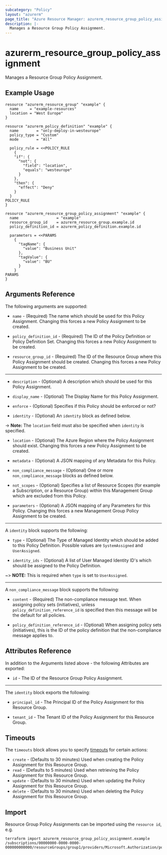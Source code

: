 ```yaml
---
subcategory: "Policy"
layout: "azurerm"
page_title: "Azure Resource Manager: azurerm_resource_group_policy_assignment"
description: |-
  Manages a Resource Group Policy Assignment.
---
```


# azurerm_resource_group_policy_assignment

Manages a Resource Group Policy Assignment.

## Example Usage

```hcl
resource "azurerm_resource_group" "example" {
  name     = "example-resources"
  location = "West Europe"
}

resource "azurerm_policy_definition" "example" {
  name        = "only-deploy-in-westeurope"
  policy_type = "Custom"
  mode        = "All"

  policy_rule = <<POLICY_RULE
	{
    "if": {
      "not": {
        "field": "location",
        "equals": "westeurope"
      }
    },
    "then": {
      "effect": "Deny"
    }
  }
POLICY_RULE
}

resource "azurerm_resource_group_policy_assignment" "example" {
  name                 = "example"
  resource_group_id    = azurerm_resource_group.example.id
  policy_definition_id = azurerm_policy_definition.example.id

  parameters = <<PARAMS
    {
      "tagName": {
        "value": "Business Unit"
      },
      "tagValue": {
        "value": "BU"
      }
    }
PARAMS
}
```

## Arguments Reference

The following arguments are supported:

* `name` - (Required) The name which should be used for this Policy Assignment. Changing this forces a new Policy Assignment to be created.

* `policy_definition_id` - (Required) The ID of the Policy Definition or Policy Definition Set. Changing this forces a new Policy Assignment to be created.

* `resource_group_id` - (Required) The ID of the Resource Group where this Policy Assignment should be created. Changing this forces a new Policy Assignment to be created.

---

* `description` - (Optional) A description which should be used for this Policy Assignment.

* `display_name` - (Optional) The Display Name for this Policy Assignment.

* `enforce` - (Optional) Specifies if this Policy should be enforced or not?

* `identity` - (Optional) An `identity` block as defined below.

-> **Note:** The `location` field must also be specified when `identity` is specified.

* `location` - (Optional) The Azure Region where the Policy Assignment should exist. Changing this forces a new Policy Assignment to be created.

* `metadata` - (Optional) A JSON mapping of any Metadata for this Policy.

* `non_compliance_message` - (Optional) One or more `non_compliance_message` blocks as defined below.

* `not_scopes` - (Optional) Specifies a list of Resource Scopes (for example a Subscription, or a Resource Group) within this Management Group which are excluded from this Policy.

* `parameters` - (Optional) A JSON mapping of any Parameters for this Policy. Changing this forces a new Management Group Policy Assignment to be created.

---

A `identity` block supports the following:

* `type` - (Optional) The Type of Managed Identity which should be added to this Policy Definition. Possible values are `SystemAssigned` and `UserAssigned`.

* `identity_ids` - (Optional) A list of User Managed Identity ID's which should be assigned to the Policy Definition.

~> **NOTE:** This is required when `type` is set to `UserAssigned`.

---

A `non_compliance_message` block supports the following:

* `content` - (Required) The non-compliance message text. When assigning policy sets (initiatives), unless `policy_definition_reference_id` is specified then this message will be the default for all policies.

* `policy_definition_reference_id` - (Optional) When assigning policy sets (initiatives), this is the ID of the policy definition that the non-compliance message applies to.

## Attributes Reference

In addition to the Arguments listed above - the following Attributes are exported:

* `id` - The ID of the Resource Group Policy Assignment.

---

The `identity` block exports the following:

* `principal_id` - The Principal ID of the Policy Assignment for this Resource Group.

* `tenant_id` - The Tenant ID of the Policy Assignment for this Resource Group.

## Timeouts

The `timeouts` block allows you to specify [timeouts](https://www.terraform.io/docs/configuration/resources.html#timeouts) for certain actions:

* `create` - (Defaults to 30 minutes) Used when creating the Policy Assignment for this Resource Group.
* `read` - (Defaults to 5 minutes) Used when retrieving the Policy Assignment for this Resource Group.
* `update` - (Defaults to 30 minutes) Used when updating the Policy Assignment for this Resource Group.
* `delete` - (Defaults to 30 minutes) Used when deleting the Policy Assignment for this Resource Group.

## Import

Resource Group Policy Assignments can be imported using the `resource id`, e.g.

```shell
terraform import azurerm_resource_group_policy_assignment.example /subscriptions/00000000-0000-0000-000000000000/resourceGroups/group1/providers/Microsoft.Authorization/policyAssignments/assignment1
```
